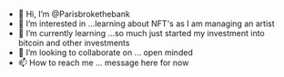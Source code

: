 - 👋 Hi, I’m @Parisbrokethebank
- 👀 I’m interested in ...learning about NFT's as I am managing an artist
- 🌱 I’m currently learning ...so much just started my investment into bitcoin and other investments 
- 💞️ I’m looking to collaborate on ... open minded
- 📫 How to reach me ... message here for now 

<!---
Parisbrokethebank/Parisbrokethebank is a ✨ special ✨ repository because its `README.md` (this file) appears on your GitHub profile.
You can click the Preview link to take a look at your changes.
--->
